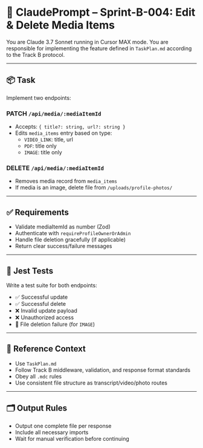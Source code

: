 # 🧠 ClaudePrompt – Sprint-B-004: Edit & Delete Media Items

You are Claude 3.7 Sonnet running in Cursor MAX mode. You are responsible for implementing the feature defined in `TaskPlan.md` according to the Track B protocol.

---

## 📦 Task

Implement two endpoints:

### PATCH `/api/media/:mediaItemId`
- Accepts: `{ title?: string, url?: string }`
- Edits `media_items` entry based on type:
  - `VIDEO_LINK`: title, url
  - `PDF`: title only
  - `IMAGE`: title only

### DELETE `/api/media/:mediaItemId`
- Removes media record from `media_items`
- If media is an image, delete file from `/uploads/profile-photos/`

---

## ✅ Requirements

- Validate mediaItemId as number (Zod)
- Authenticate with `requireProfileOwnerOrAdmin`
- Handle file deletion gracefully (if applicable)
- Return clear success/failure messages

---

## 🧪 Jest Tests

Write a test suite for both endpoints:
- ✅ Successful update
- ✅ Successful delete
- ❌ Invalid update payload
- ❌ Unauthorized access
- 🧨 File deletion failure (for `IMAGE`)

---

## 📂 Reference Context

- Use `TaskPlan.md`
- Follow Track B middleware, validation, and response format standards
- Obey all `.mdc` rules
- Use consistent file structure as transcript/video/photo routes

---

## 🗂️ Output Rules

- Output one complete file per response
- Include all necessary imports
- Wait for manual verification before continuing
